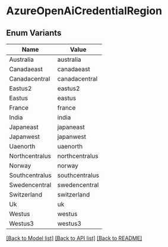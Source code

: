 # AzureOpenAiCredentialRegion

## Enum Variants

| Name | Value |
|---- | -----|
| Australia | australia |
| Canadaeast | canadaeast |
| Canadacentral | canadacentral |
| Eastus2 | eastus2 |
| Eastus | eastus |
| France | france |
| India | india |
| Japaneast | japaneast |
| Japanwest | japanwest |
| Uaenorth | uaenorth |
| Northcentralus | northcentralus |
| Norway | norway |
| Southcentralus | southcentralus |
| Swedencentral | swedencentral |
| Switzerland | switzerland |
| Uk | uk |
| Westus | westus |
| Westus3 | westus3 |


[[Back to Model list]](../README.md#documentation-for-models) [[Back to API list]](../README.md#documentation-for-api-endpoints) [[Back to README]](../README.md)


